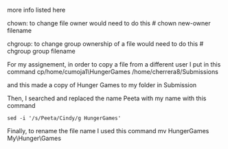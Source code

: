 more info listed here

chown: to change file owner
	would need to do this
	# chown new-owner filename

chgroup: to change group ownership of a file
	would need to do this
	# chgroup group filename



For my assignement, in order to copy a file from a different user I put in this command
cp/home/cumoja1\HungerGames /home/cherrera8/Submissions

and this made a copy of Hunger Games to my folder in Submission


Then, I searched and replaced the name Peeta with my name with this command

	sed -i '/s/Peeta/Cindy/g HungerGames'


Finally, to rename the file name I used this command
	mv HungerGames My\Hunger\Games




